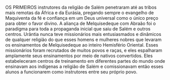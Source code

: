 ﻿OS PRIMEIROS instrutores da religião de Salém penetraram até as tribos mais remotas da África e da Eurásia, pregando sempre o evangelho de Maquiventa da fé e confiança em um Deus universal como o único preço para obter o favor divino. A aliança de Melquisedeque com Abraão foi o paradigma para toda a propaganda inicial que saiu de Salém e outros centros. Urântia nunca teve missionários mais entusiasmados e dinâmicos de qualquer religião do que esses homens e mulheres nobres que levaram os ensinamentos de Melquisedeque ao inteiro Hemisfério Oriental. Esses missionários foram recrutados de muitos povos e raças, e eles espalharam amplamente seus ensinamentos por meio de nativos convertidos. Eles estabeleceram centros de treinamento em diferentes partes do mundo onde ensinavam aos indígenas a religião de Salém e comissionavam então esses alunos a funcionarem como instrutores entre seu próprio povo.